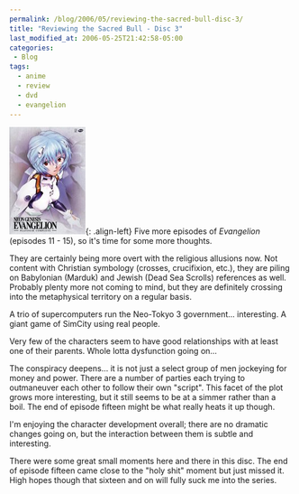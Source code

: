 ```yaml
---
permalink: /blog/2006/05/reviewing-the-sacred-bull-disc-3/
title: "Reviewing the Sacred Bull - Disc 3"
last_modified_at: 2006-05-25T21:42:58-05:00
categories:
 - Blog
tags:
  - anime
  - review
  - dvd
  - evangelion
---
```


![Neon Genesis Evangelion](/assets/images/reviews/evangelion.jpg){: .align-left}
Five more episodes of _Evangelion_ (episodes 11 - 15), so it's time for some more thoughts.

They are certainly being more overt with the religious allusions now. Not content with Christian symbology (crosses,
crucifixion, etc.), they are piling on Babylonian (Marduk) and Jewish (Dead Sea Scrolls) references as well. Probably
plenty more not coming to mind, but they are definitely crossing into the metaphysical territory on a regular basis.

A trio of supercomputers run the Neo-Tokyo 3 government... interesting. A giant game of SimCity using real people.

Very few of the characters seem to have good relationships with at least one of their parents. Whole lotta dysfunction
going on...

The conspiracy deepens... it is not just a select group of men jockeying for money and power. There are a number of
parties each trying to outmaneuver each other to follow their own &quot;script&quot;. This facet of the plot grows more
interesting, but it still seems to be at a simmer rather than a boil. The end of episode fifteen might be what really
heats it up though.

I'm enjoying the character development overall; there are no dramatic changes going on, but the interaction between
them is subtle and interesting.

There were some great small moments here and there in this disc. The end of episode fifteen came close to the &quot;holy
shit&quot; moment but just missed it. High hopes though that sixteen and on will fully suck me into the series.